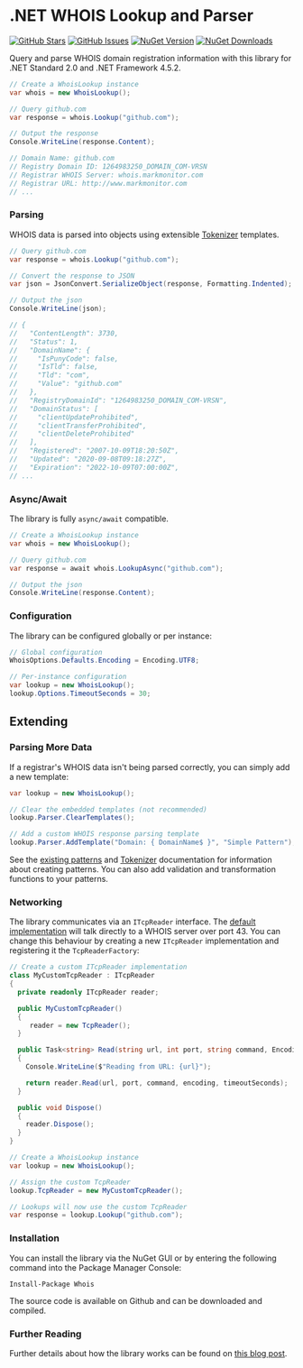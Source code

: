 .NET WHOIS Lookup and Parser
============================
[![GitHub Stars](https://img.shields.io/github/stars/flipbit/whois.svg)](https://github.com/flipbit/whois/stargazers) [![GitHub Issues](https://img.shields.io/github/issues/flipbit/whois.svg)](https://github.com/flipbit/whois/issues) [![NuGet Version](https://img.shields.io/nuget/v/whois.svg)](https://www.nuget.org/packages/Whois/) [![NuGet Downloads](https://img.shields.io/nuget/dt/whois.svg)](https://www.nuget.org/packages/Whois/) 

Query and parse WHOIS domain registration information with this library for .NET Standard 2.0 and .NET Framework 4.5.2.

```csharp
// Create a WhoisLookup instance
var whois = new WhoisLookup();

// Query github.com
var response = whois.Lookup("github.com");

// Output the response
Console.WriteLine(response.Content);

// Domain Name: github.com
// Registry Domain ID: 1264983250_DOMAIN_COM-VRSN
// Registrar WHOIS Server: whois.markmonitor.com
// Registrar URL: http://www.markmonitor.com
// ...
```

### Parsing

WHOIS data is parsed into objects using extensible [Tokenizer](https://github.com/flipbit/tokenizer) templates.

```csharp
// Query github.com
var response = whois.Lookup("github.com");

// Convert the response to JSON
var json = JsonConvert.SerializeObject(response, Formatting.Indented);

// Output the json 
Console.WriteLine(json);

// {
//   "ContentLength": 3730,
//   "Status": 1,
//   "DomainName": {
//     "IsPunyCode": false,
//     "IsTld": false,
//     "Tld": "com",
//     "Value": "github.com"
//   },
//   "RegistryDomainId": "1264983250_DOMAIN_COM-VRSN",
//   "DomainStatus": [
//     "clientUpdateProhibited",
//     "clientTransferProhibited",
//     "clientDeleteProhibited"
//   ],
//   "Registered": "2007-10-09T18:20:50Z",
//   "Updated": "2020-09-08T09:18:27Z",
//   "Expiration": "2022-10-09T07:00:00Z",
// ...
```

### Async/Await

The library is fully `async/await` compatible.

```csharp
// Create a WhoisLookup instance
var whois = new WhoisLookup();

// Query github.com
var response = await whois.LookupAsync("github.com");

// Output the json 
Console.WriteLine(response.Content);
```

### Configuration

The library can be configured globally or per instance:

```csharp
// Global configuration
WhoisOptions.Defaults.Encoding = Encoding.UTF8;

// Per-instance configuration
var lookup = new WhoisLookup();
lookup.Options.TimeoutSeconds = 30;
```

## Extending

### Parsing More Data

If a registrar's WHOIS data isn't being parsed correctly, you can simply add a new template:

```csharp
var lookup = new WhoisLookup();

// Clear the embedded templates (not recommended)
lookup.Parser.ClearTemplates();

// Add a custom WHOIS response parsing template
lookup.Parser.AddTemplate("Domain: { DomainName$ }", "Simple Pattern");
```

See the [existing patterns](https://github.com/flipbit/whois/blob/master/Whois/Resources/Patterns/Domains/RegistrarSafe.txt) and [Tokenizer](https://github.com/flipbit/tokenizer) documentation for information about creating patterns.  You can also add validation and transformation functions to your patterns.

### Networking

The library communicates via an `ITcpReader` interface.  The [default implementation](https://github.com/flipbit/whois/blob/master/Whois/Net/TcpReader.cs) will talk directly to a WHOIS server over port 43.  You can change this behaviour by creating a new `ITcpReader` implementation and registering it the `TcpReaderFactory`:

```csharp        
// Create a custom ITcpReader implementation
class MyCustomTcpReader : ITcpReader
{
  private readonly ITcpReader reader;

  public MyCustomTcpReader()
  {
     reader = new TcpReader();
  }

  public Task<string> Read(string url, int port, string command, Encoding encoding, int timeoutSeconds)
  {
    Console.WriteLine($"Reading from URL: {url}");

    return reader.Read(url, port, command, encoding, timeoutSeconds);
  }

  public void Dispose()
  {
    reader.Dispose();
  }
}

// Create a WhoisLookup instance
var lookup = new WhoisLookup();

// Assign the custom TcpReader
lookup.TcpReader = new MyCustomTcpReader();

// Lookups will now use the custom TcpReader
var response = lookup.Lookup("github.com");
```

### Installation

You can install the library via the NuGet GUI or by entering the following command into the Package Manager Console:

    Install-Package Whois
    
The source code is available on Github and can be downloaded and compiled.

### Further Reading

Further details about how the library works can be found on [this blog post](http://flipbit.co.uk/2009/06/querying-whois-server-data-with-c.html).
